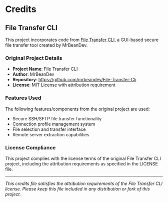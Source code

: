 # Credits

## File Transfer CLI

This project incorporates code from [File Transfer CLI](https://github.com/mrbeandev/File-Transfer-Cli), a GUI-based secure file transfer tool created by MrBeanDev.

### Original Project Details

- **Project Name**: File Transfer CLI
- **Author**: MrBeanDev
- **Repository**: https://github.com/mrbeandev/File-Transfer-Cli
- **License**: MIT License with attribution requirement

### Features Used

The following features/components from the original project are used:

- Secure SSH/SFTP file transfer functionality
- Connection profile management system
- File selection and transfer interface
- Remote server extraction capabilities

### License Compliance

This project complies with the license terms of the original File Transfer CLI project, including the attribution requirements as specified in the LICENSE file.

---

*This credits file satisfies the attribution requirements of the File Transfer CLI license. Please keep this file included in any distribution or fork of this project.*
